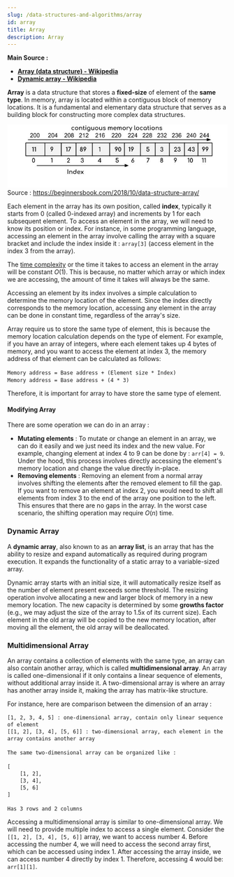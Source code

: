 ```yaml
---
slug: /data-structures-and-algorithms/array
id: array
title: Array
description: Array
---
```


**Main Source :**

- **[Array (data structure) - Wikipedia](<https://en.wikipedia.org/wiki/Array_(data_structure)>)**
- **[Dynamic array - Wikipedia](https://en.wikipedia.org/wiki/Dynamic_array)**

**Array** is a data structure that stores a **fixed-size** of element of the **same type**. In memory, array is located within a contiguous block of memory locations. It is a fundamental and elementary data structure that serves as a building block for constructing more complex data structures.

![Array data structure](./array.jpg)  
Source : https://beginnersbook.com/2018/10/data-structure-array/

Each element in the array has its own position, called **index**, typically it starts from 0 (called 0-indexed array) and increments by 1 for each subsequent element. To access an element in the array, we will need to know its position or index. For instance, in some programming language, accessing an element in the array involve calling the array with a square bracket and include the index inside it : `array[3]` (access element in the index 3 from the array).

The [time complexity](/data-structures-and-algorithms/analysis-of-algorithms#time--space-complexity) or the time it takes to access an element in the array will be constant $O(1)$. This is because, no matter which array or which index we are accessing, the amount of time it takes will always be the same.

Accessing an element by its index involves a simple calculation to determine the memory location of the element. Since the index directly corresponds to the memory location, accessing any element in the array can be done in constant time, regardless of the array's size.

Array require us to store the same type of element, this is because the memory location calculation depends on the type of element. For example, if you have an array of integers, where each element takes up 4 bytes of memory, and you want to access the element at index 3, the memory address of that element can be calculated as follows:

`Memory address = Base address + (Element size * Index)`  
`Memory address = Base address + (4 * 3)`

Therefore, it is important for array to have store the same type of element.

#### Modifying Array

There are some operation we can do in an array :

- **Mutating elements** : To mutate or change an element in an array, we can do it easily and we just need its index and the new value. For example, changing element at index 4 to 9 can be done by : `arr[4] = 9`. Under the hood, this process involves directly accessing the element's memory location and change the value directly in-place.
- **Removing elements** : Removing an element from a normal array involves shifting the elements after the removed element to fill the gap. If you want to remove an element at index 2, you would need to shift all elements from index 3 to the end of the array one position to the left. This ensures that there are no gaps in the array. In the worst case scenario, the shifting operation may require $O(n)$ time.

### Dynamic Array

A **dynamic array**, also known to as an **array list**, is an array that has the ability to resize and expand automatically as required during program execution. It expands the functionality of a static array to a variable-sized array.

Dynamic array starts with an initial size, it will automatically resize itself as the number of element present exceeds some threshold. The resizing operation involve allocating a new and larger block of memory in a new memory location. The new capacity is determined by some **growths factor** (e.g., we may adjust the size of the array to 1.5x of its current size). Each element in the old array will be copied to the new memory location, after moving all the element, the old array will be deallocated.

### Multidimensional Array

An array contains a collection of elements with the same type, an array can also contain another array, which is called **multidimensional array**. An array is called one-dimensional if it only contains a linear sequence of elements, without additional array inside it. A two-dimensional array is where an array has another array inside it, making the array has matrix-like structure.

For instance, here are comparison between the dimension of an array :

```
[1, 2, 3, 4, 5] : one-dimensional array, contain only linear sequence of element
[[1, 2], [3, 4], [5, 6]] : two-dimensional array, each element in the array contains another array

The same two-dimensional array can be organized like :

[
    [1, 2],
    [3, 4],
    [5, 6]
]

Has 3 rows and 2 columns
```

Accessing a multidimensional array is similar to one-dimensional array. We will need to provide multiple index to access a single element. Consider the `[[1, 2], [3, 4], [5, 6]]` array, we want to access number 4. Before accessing the number 4, we will need to access the second array first, which can be accessed using index 1. After accessing the array inside, we can access number 4 directly by index 1. Therefore, accessing 4 would be: `arr[1][1]`.
